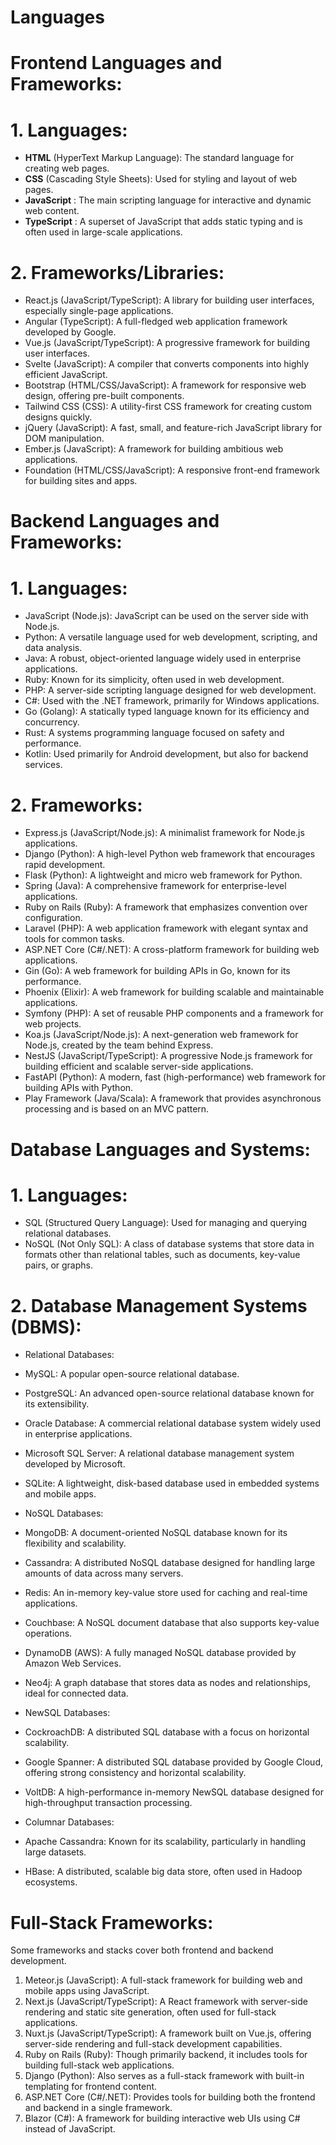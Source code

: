 # Languages

# Frontend Languages and Frameworks:

 # 1.	Languages:
 
 -	****HTML****  (HyperText Markup Language): The standard language for creating web pages.
 -	****CSS****   (Cascading Style Sheets): Used for styling and layout of web pages.
 - ****JavaScript**** : The main scripting language for interactive and dynamic web content.
 -	****TypeScript**** : A superset of JavaScript that adds static typing and is often used in large-scale applications.

  
 # 2.	Frameworks/Libraries:
 
-	React.js (JavaScript/TypeScript): A library for building user interfaces, especially single-page applications.
-	Angular (TypeScript): A full-fledged web application framework developed by Google.
-	Vue.js (JavaScript/TypeScript): A progressive framework for building user interfaces.
-	Svelte (JavaScript): A compiler that converts components into highly efficient JavaScript.
-	Bootstrap (HTML/CSS/JavaScript): A framework for responsive web design, offering pre-built components.
-	Tailwind CSS (CSS): A utility-first CSS framework for creating custom designs quickly.
-	jQuery (JavaScript): A fast, small, and feature-rich JavaScript library for DOM manipulation.
-	Ember.js (JavaScript): A framework for building ambitious web applications.
-	Foundation (HTML/CSS/JavaScript): A responsive front-end framework for building sites and apps.
  
# Backend Languages and Frameworks:

# 1.	Languages:

-	JavaScript (Node.js): JavaScript can be used on the server side with Node.js.
-	Python: A versatile language used for web development, scripting, and data analysis.
-	Java: A robust, object-oriented language widely used in enterprise applications.
-	Ruby: Known for its simplicity, often used in web development.
-	PHP: A server-side scripting language designed for web development.
-	C#: Used with the .NET framework, primarily for Windows applications.
-	Go (Golang): A statically typed language known for its efficiency and concurrency.
-	Rust: A systems programming language focused on safety and performance.
-	Kotlin: Used primarily for Android development, but also for backend services.
  
# 2.	Frameworks:

-	Express.js (JavaScript/Node.js): A minimalist framework for Node.js applications.
-	Django (Python): A high-level Python web framework that encourages rapid development.
-	Flask (Python): A lightweight and micro web framework for Python.
-	Spring (Java): A comprehensive framework for enterprise-level applications.
-	Ruby on Rails (Ruby): A framework that emphasizes convention over configuration.
-	Laravel (PHP): A web application framework with elegant syntax and tools for common tasks.
-	ASP.NET Core (C#/.NET): A cross-platform framework for building web applications.
-	Gin (Go): A web framework for building APIs in Go, known for its performance.
-	Phoenix (Elixir): A web framework for building scalable and maintainable applications.
-	Symfony (PHP): A set of reusable PHP components and a framework for web projects.
-	Koa.js (JavaScript/Node.js): A next-generation web framework for Node.js, created by the team behind Express.
-	NestJS (JavaScript/TypeScript): A progressive Node.js framework for building efficient and scalable server-side applications.
-	FastAPI (Python): A modern, fast (high-performance) web framework for building APIs with Python.
-	Play Framework (Java/Scala): A framework that provides asynchronous processing and is based on an MVC pattern.
  
# Database Languages and Systems:

# 1.	Languages:
-	SQL (Structured Query Language): Used for managing and querying relational databases.
-	NoSQL (Not Only SQL): A class of database systems that store data in formats other than relational tables, such as documents, key-value pairs, or graphs.

# 2.	Database Management Systems (DBMS):
-	Relational Databases:
  -	MySQL: A popular open-source relational database.
  -	PostgreSQL: An advanced open-source relational database known for its extensibility.
  -	Oracle Database: A commercial relational database system widely used in enterprise applications.
  -	Microsoft SQL Server: A relational database management system developed by Microsoft.
  -	SQLite: A lightweight, disk-based database used in embedded systems and mobile apps.
    
-	NoSQL Databases:
  -	MongoDB: A document-oriented NoSQL database known for its flexibility and scalability.
  -	Cassandra: A distributed NoSQL database designed for handling large amounts of data across many servers.
  -	Redis: An in-memory key-value store used for caching and real-time applications.
  -	Couchbase: A NoSQL document database that also supports key-value operations.
  -	DynamoDB (AWS): A fully managed NoSQL database provided by Amazon Web Services.
  -	Neo4j: A graph database that stores data as nodes and relationships, ideal for connected data.
    
-	NewSQL Databases:
  -	CockroachDB: A distributed SQL database with a focus on horizontal scalability.
  -	Google Spanner: A distributed SQL database provided by Google Cloud, offering strong consistency and horizontal scalability.
  -	VoltDB: A high-performance in-memory NewSQL database designed for high-throughput transaction processing.

-	Columnar Databases:
  -	Apache Cassandra: Known for its scalability, particularly in handling large datasets.
  -	HBase: A distributed, scalable big data store, often used in Hadoop ecosystems.

# Full-Stack Frameworks:
Some frameworks and stacks cover both frontend and backend development.
1.	Meteor.js (JavaScript): A full-stack framework for building web and mobile apps using JavaScript.
2.	Next.js (JavaScript/TypeScript): A React framework with server-side rendering and static site generation, often used for full-stack applications.
3.	Nuxt.js (JavaScript/TypeScript): A framework built on Vue.js, offering server-side rendering and full-stack development capabilities.
4.	Ruby on Rails (Ruby): Though primarily backend, it includes tools for building full-stack web applications.
5.	Django (Python): Also serves as a full-stack framework with built-in templating for frontend content.
6.	ASP.NET Core (C#/.NET): Provides tools for building both the frontend and backend in a single framework.
7.	Blazor (C#): A framework for building interactive web UIs using C# instead of JavaScript.
